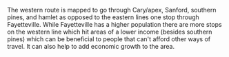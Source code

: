 The western route is  mapped to go through Cary/apex, Sanford, southern pines, and hamlet as opposed to the eastern lines one stop through Fayetteville. While Fayetteville has a higher population there are more stops on the western line which hit areas of a lower income (besides southern pines) which can be beneficial to people that can't afford other ways of travel. It can also help to add economic growth to the area.